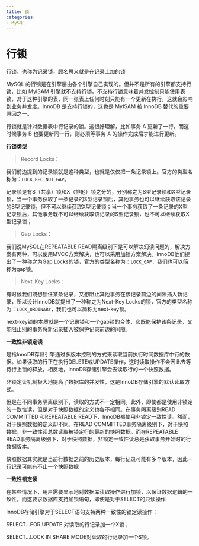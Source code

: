 ```yaml
---
title: 锁
categories: 
- MySQL
---
```


# 行锁

行锁，也称为记录锁，顾名思义就是在记录上加的锁

MySQL 的行锁是在引擎层由各个引擎自己实现的。但并不是所有的引擎都支持行锁，比如 MyISAM 引擎就不支持行锁。不支持行锁意味着并发控制只能使用表锁，对于这种引擎的表，同一张表上任何时刻只能有一个更新在执行，这就会影响到业务并发度。InnoDB 是支持行锁的，这也是 MyISAM 被 InnoDB 替代的重要原因之一。

行锁就是针对数据表中行记录的锁。这很好理解，比如事务 A 更新了一行，而这时候事务 B 也要更新同一行，则必须等事务 A 的操作完成后才能进行更新。

**行锁类型**

> Record Locks：

我们前边提到的记录锁就是这种类型，也就是仅仅把一条记录锁上。官方的类型名称为：`LOCK_REC_NOT_GAP`。

记录锁是有S（共享）锁和X（排他）锁之分的，分别称之为S型记录锁和X型记录锁，当一个事务获取了一条记录的S型记录锁后，其他事务也可以继续获取该记录的S型记录锁，但不可以继续获取X型记录锁；当一个事务获取了一条记录的X型记录锁后，其他事务既不可以继续获取该记录的S型记录锁，也不可以继续获取X型记录锁；

> Gap Locks：

我们说MySQL在REPEATABLE READ隔离级别下是可以解决幻读问题的，解决方案有两种，可以使用MVCC方案解决，也可以采用加锁方案解决。InnoDB他们提出了一种称之为Gap Locks的锁，官方的类型名称为：`LOCK_GAP`，我们也可以简称为gap锁。

> Next-Key Locks：

有时候我们既想锁住某条记录，又想阻止其他事务在该记录前边的间隙插入新记录，所以设计InnoDB就提出了一种称之为Next-Key Locks的锁，官方的类型名称为：`LOCK_ORDINARY`，我们也可以简称为next-key锁。

next-key锁的本质就是一个记录锁和一个gap锁的合体，它既能保护该条记录，又能阻止别的事务将新记录插入被保护记录前边的间隙。

**一致性非锁定读**

是指InnoDB存储引擎通过多版本控制的方式来读取当前执行时间数据库中行的数据。如果读取的行正在执行DELETE或UPDATE操作，这时读取操作不会因此去等待行上锁的释放，相反地，InnoDB存储引擎会去读取行的一个快照数据。

非锁定读机制极大地提高了数据库的并发性，这是InnoDB存储引擎的默认读取方式。

但是在不同事务隔离级别下，读取的方式不一定相同。此外，即使都是使用非锁定的一致性读，但是对于快照数据的定义也各不相同。在事务隔离级别READ COMMITTED 和REPEATABLE READ下，InnoDB都使用非锁定一致性读。然而，对于快照数据的定义却不同。在READ COMMITTED事务隔离级别下，对于快照数据，非一致性读总数读取被锁定行的最新的快照数据。而在REPEATABLE READ事务隔离级别下，对于快照数据，非锁定一致性读总是获取事务开始时的行数据版本。

快照数据其实就是当前行数据之前的历史版本，每行记录可能有多个版本，因此一行记录可能有不止一个快照数据

**一致性锁定读** 

在某些情况下，用户需要显示地对数据库读取操作进行加锁，以保证数据逻辑的一致性。而这要求数据库支持加锁语句，即使是对于SELECT的只读操作

InnoDB存储引擎对于SELECT语句支持两种一致性的锁定读操作：

SELECT...FOR UPDATE 对读取的行记录加一个X锁；

SELECT...LOCK IN SHARE MODE对读取的行记录加一个S锁。